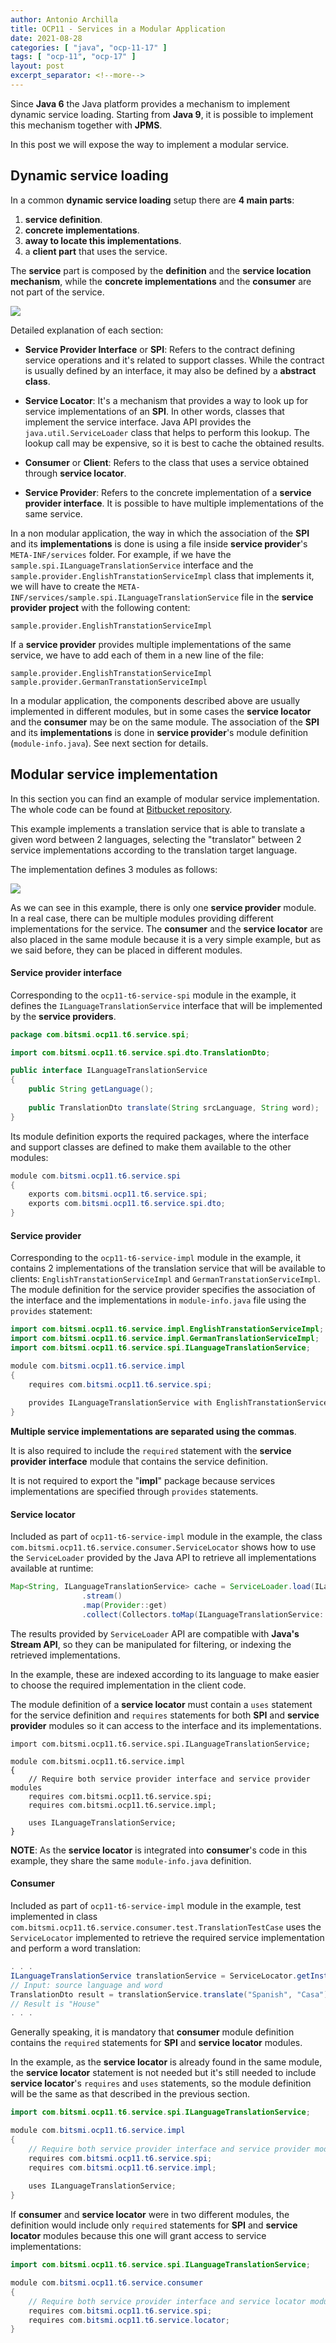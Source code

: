 ```yaml
---
author: Antonio Archilla
title: OCP11 - Services in a Modular Application
date: 2021-08-28
categories: [ "java", "ocp-11-17" ]
tags: [ "ocp-11", "ocp-17" ]
layout: post
excerpt_separator: <!--more-->
---
```


Since **Java 6** the Java platform provides a mechanism to implement dynamic service loading. Starting from **Java 9**, it is possible to implement this mechanism together with **JPMS**. 

In this post we will expose the way to implement a modular service.  

<!--more-->

## Dynamic service loading

In a common **dynamic service loading** setup there are **4 main parts**: 
1. **service definition**. 
2. **concrete implementations**. 
3. **away to locate this implementations**. 
4. a **client part** that uses the service. 

The **service** part is composed by the **definition** and the **service location mechanism**, while the **concrete implementations** and the **consumer** are not part of the service. 

![](/assets/posts/java/ocp-11-17/2021-08-28-OCP11-services_in_modular_application_fig1.png)

Detailed explanation of each section:
- **Service Provider Interface** or **SPI**: Refers to the contract defining service operations and it's related to support classes. While the contract is usually defined by an interface, it may also be defined by a **abstract class**.

- **Service Locator**: It's a mechanism that provides a way to look up for service implementations of an **SPI**. In other words, classes that implement the service interface. Java API provides the `java.util.ServiceLoader` class that helps to perform this lookup. The lookup call may be expensive, so it is best to cache the obtained results.

- **Consumer** or **Client**: Refers to the class that uses a service obtained through **service locator**. 

- **Service Provider**: Refers to the concrete implementation of a **service provider interface**. It is possible to have multiple implementations of the same service.

In a non modular application, the way in which the association of the **SPI** and its **implementations** is done is using a file inside **service provider**'s `META-INF/services` folder. For example, if we have the `sample.spi.ILanguageTranslationService` interface and the `sample.provider.EnglishTranstationServiceImpl` class that implements it, we will have to create the `META-INF/services/sample.spi.ILanguageTranslationService` file in the **service provider project** with the following content:

```
sample.provider.EnglishTranstationServiceImpl
``` 

If a **service provider** provides multiple implementations of the same service, we have to add each of them in a new line of the file:

```
sample.provider.EnglishTranstationServiceImpl
sample.provider.GermanTranstationServiceImpl
``` 

In a modular application, the components described above are usually implemented in different modules, but in some cases the **service locator** and the **consumer** may be on the same module. The association of the **SPI** and its **implementations** is done in **service provider**'s module definition (`module-info.java`). See next section for details.


## Modular service implementation

In this section you can find an example of modular service implementation. The whole code can be found at [Bitbucket repository](https://bitbucket.org/bitsmi/ocp11/src/master/t6-modules/service/).

This example implements a translation service that is able to translate a given word between 2 languages, selecting the "translator" between 2 service implementations according to the translation target language. 

The implementation defines 3 modules as follows:

![](/assets/posts/java/ocp-11-17/2021-08-28-OCP11-services_in_modular_application_fig2.png)

As we can see in this example, there is only one **service provider** module. In a real case, there can be multiple modules providing different implementations for the service. The **consumer** and the **service locator** are also placed in the same module because it is a very simple example, but as we said before, they can be placed in different modules. 

#### Service provider interface

Corresponding to the `ocp11-t6-service-spi` module in the example, it defines the `ILanguageTranslationService` interface that will be implemented by the **service providers**.

```java
package com.bitsmi.ocp11.t6.service.spi;

import com.bitsmi.ocp11.t6.service.spi.dto.TranslationDto;

public interface ILanguageTranslationService 
{
	public String getLanguage();
	
	public TranslationDto translate(String srcLanguage, String word);
}

```

Its module definition exports the required packages, where the interface and support classes are defined to make them available to the other modules:

```java
module com.bitsmi.ocp11.t6.service.spi 
{
	exports com.bitsmi.ocp11.t6.service.spi;
	exports com.bitsmi.ocp11.t6.service.spi.dto;
}
```	

#### Service provider

Corresponding to the `ocp11-t6-service-impl` module in the example, it contains 2 implementations of the translation service that will be available to clients: `EnglishTranstationServiceImpl` and `GermanTranstationServiceImpl`. The module definition for the service provider specifies the association of the interface and the implementations in `module-info.java` file using the `provides` statement:

```java
import com.bitsmi.ocp11.t6.service.impl.EnglishTranstationServiceImpl;
import com.bitsmi.ocp11.t6.service.impl.GermanTranslationServiceImpl;
import com.bitsmi.ocp11.t6.service.spi.ILanguageTranslationService;

module com.bitsmi.ocp11.t6.service.impl 
{
	requires com.bitsmi.ocp11.t6.service.spi;
	
	provides ILanguageTranslationService with EnglishTranstationServiceImpl, GermanTranslationServiceImpl;
}
```

**Multiple service implementations are separated using the commas**. 

It is also required to include the `required` statement with the **service provider interface** module that contains the service definition. 

It is not required to export the "**impl**" package because services implementations are specified through `provides` statements.


#### Service locator

Included as part of `ocp11-t6-service-impl` module in the example, the class `com.bitsmi.ocp11.t6.service.consumer.ServiceLocator` shows how to use the `ServiceLoader` provided by the Java API to retrieve all implementations available at runtime:

```java
Map<String, ILanguageTranslationService> cache = ServiceLoader.load(ILanguageTranslationService.class)
				.stream()
				.map(Provider::get)
				.collect(Collectors.toMap(ILanguageTranslationService::getLanguage, Function.identity()));
```

The results provided by `ServiceLoader` API are compatible with **Java's Stream API**, so they can be manipulated for filtering, or indexing the retrieved implementations. 

In the example, these are indexed according to its language to make easier to choose the required implementation in the client code.

The module definition of a **service locator** must contain a `uses` statement for the service definition and `requires` statements for both **SPI** and **service provider** modules so it can access to the interface and its implementations.

```
import com.bitsmi.ocp11.t6.service.spi.ILanguageTranslationService;

module com.bitsmi.ocp11.t6.service.impl 
{
	// Require both service provider interface and service provider modules
	requires com.bitsmi.ocp11.t6.service.spi;
	requires com.bitsmi.ocp11.t6.service.impl;
	
	uses ILanguageTranslationService;
}
```

**NOTE**: As the **service locator** is integrated into **consumer**'s code in this example, they share the same `module-info.java` definition.

#### Consumer

Included as part of `ocp11-t6-service-impl` module in the example, test implemented in class `com.bitsmi.ocp11.t6.service.consumer.test.TranslationTestCase` uses the `ServiceLocator` implemented to retrieve the required service implementation and perform a word translation:

```java
. . .
ILanguageTranslationService translationService = ServiceLocator.getInstance().getLanguageTranslationService("English");
// Input: source language and word
TranslationDto result = translationService.translate("Spanish", "Casa");
// Result is "House"
. . .

```

Generally speaking, it is mandatory that **consumer** module definition contains the `required` statements for **SPI** and **service locator** modules. 

In the example, as the **service locator** is already found in the same module, the **service locator** statement is not needed but it's still needed to include **service locator**'s `requires` and `uses` statements, so the module definition will be the same as that described in the previous section.

```java
import com.bitsmi.ocp11.t6.service.spi.ILanguageTranslationService;

module com.bitsmi.ocp11.t6.service.impl 
{
	// Require both service provider interface and service provider modules
	requires com.bitsmi.ocp11.t6.service.spi;
	requires com.bitsmi.ocp11.t6.service.impl;
	
	uses ILanguageTranslationService;
}
```

If **consumer** and **service locator** were in two different modules, the definition would include only `required` statements for **SPI** and **service locator** modules because this one will grant access to service implementations:

```java
import com.bitsmi.ocp11.t6.service.spi.ILanguageTranslationService;

module com.bitsmi.ocp11.t6.service.consumer 
{
	// Require both service provider interface and service locator modules
	requires com.bitsmi.ocp11.t6.service.spi;
	requires com.bitsmi.ocp11.t6.service.locator;
}
```
 
